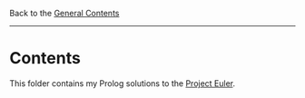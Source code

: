 Back to the [General Contents](../../README.md)

---

# Contents

This folder contains my Prolog solutions to the [Project
Euler](https://projecteuler.net).